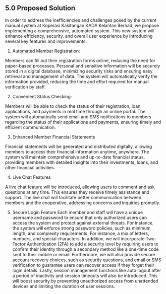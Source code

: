 ## 5.0 Proposed Solution

In order to address the inefficiencies and challenges posed by the current manual system at Koperasi Kakitangan KADA Kelantan Berhad, we propose implementing a comprehensive, automated system. This new system will enhance efficiency, security, and overall user experience by introducing several key features and improvements:

  1. Automated Member Registration:

  Members can fill out their registration forms online, reducing the need for         paper-based processes. Personal and sensitive information will be securely stored   in a digital database, minimizing security risks and ensuring easy retrieval and    management of data. The system will automatically verify the information            provided, reducing the time and effort required for manual verification by staff.

  2. Convenient Status Checking:

  Members will be able to check the status of their registration, loan                applications, and payments in real time through an online portal. The system will   automatically send email and SMS notifications to members regarding the status of   their applications and payments, ensuring timely and efficient communication.

  3. Enhanced Member Financial Statements

  Financial statements will be generated and distributed digitally, allowing          members to access their financial information anytime, anywhere. The system will    maintain comprehensive and up-to-date financial status, providing members with      detailed insights into their investments, loans, and other financial activities.

  4. Live Chat Features

  A live chat feature will be introduced, allowing users to comment and ask           questions at any time. This ensures they receive timely assistance and support.     The live chat will facilitate better communication between members and the          cooperative, addressing concerns and inquiries promptly.

  5. Secure Login Feature
 Each member and staff will have a unique username and password to ensure that      only authorized users can access the system and protect against external threats.  For instance, the system will enforce strong password policies, such as minimum    length, and complexity requirements. For instance, a mix of letters, numbers, and  special characters. In addition, we will incorporate Two-Factor Authentication     (2FA) to add a security level by requiring users to confirm their identity         through a secondary method like a one-time code sent to their mobile or email.     Furthermore, we will also provide secure account recovery choices, such as         security questions, and email or SMS verification to guarantee users can recover  access if they forget their login details. Lastly, session management functions    like auto logout after a period of inactivity and session timeouts will also be    introduced. This will boost security by preventing unauthorized access from        unattended devices and limiting the duration of user sessions.

